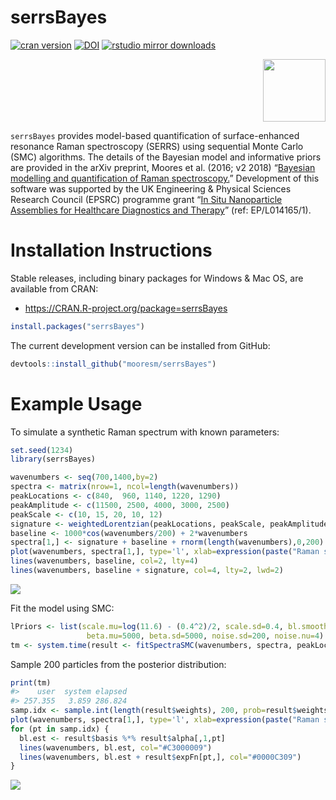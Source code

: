 
# serrsBayes

<!-- README.md is generated from README.Rmd. Please edit that file -->

[![cran
version](https://www.r-pkg.org/badges/version/serrsBayes)](https://cran.r-project.org/package=serrsBayes)
[![DOI](https://zenodo.org/badge/121410558.svg)](https://zenodo.org/badge/latestdoi/121410558)
[![rstudio mirror
downloads](https://cranlogs.r-pkg.org/badges/grand-total/serrsBayes)](https://github.com/r-hub/cranlogs.app)

<img src="inst/image/README-logo.png" width="100px" height="100px" style="display: block; margin: auto 0 auto auto;" />

`serrsBayes` provides model-based quantification of surface-enhanced
resonance Raman spectroscopy (SERRS) using sequential Monte Carlo (SMC)
algorithms. The details of the Bayesian model and informative priors are
provided in the arXiv preprint, Moores et al. (2016; v2 2018) “[Bayesian
modelling and quantification of Raman
spectroscopy.](https://arxiv.org/abs/1604.07299)” Development of this
software was supported by the UK Engineering & Physical Sciences
Research Council (EPSRC) programme grant “[In Situ Nanoparticle
Assemblies for Healthcare Diagnostics and
Therapy](https://gtr.ukri.org/projects?ref=EP%2FL014165%2F1)” (ref:
EP/L014165/1).

# Installation Instructions

Stable releases, including binary packages for Windows & Mac OS, are
available from CRAN:

-   <https://CRAN.R-project.org/package=serrsBayes>

``` r
install.packages("serrsBayes")
```

The current development version can be installed from GitHub:

``` r
devtools::install_github("mooresm/serrsBayes")
```

# Example Usage

To simulate a synthetic Raman spectrum with known parameters:

``` r
set.seed(1234)
library(serrsBayes)

wavenumbers <- seq(700,1400,by=2)
spectra <- matrix(nrow=1, ncol=length(wavenumbers))
peakLocations <- c(840,  960, 1140, 1220, 1290)
peakAmplitude <- c(11500, 2500, 4000, 3000, 2500)
peakScale <- c(10, 15, 20, 10, 12)
signature <- weightedLorentzian(peakLocations, peakScale, peakAmplitude, wavenumbers)
baseline <- 1000*cos(wavenumbers/200) + 2*wavenumbers
spectra[1,] <- signature + baseline + rnorm(length(wavenumbers),0,200)
plot(wavenumbers, spectra[1,], type='l', xlab=expression(paste("Raman shift (cm"^{-1}, ")")), ylab="Intensity (a.u.)")
lines(wavenumbers, baseline, col=2, lty=4)
lines(wavenumbers, baseline + signature, col=4, lty=2, lwd=2)
```

![](inst/image/README-example-1.png)<!-- -->

Fit the model using SMC:

``` r
lPriors <- list(scale.mu=log(11.6) - (0.4^2)/2, scale.sd=0.4, bl.smooth=10^11, bl.knots=50,
                 beta.mu=5000, beta.sd=5000, noise.sd=200, noise.nu=4)
tm <- system.time(result <- fitSpectraSMC(wavenumbers, spectra, peakLocations, lPriors))
```

Sample 200 particles from the posterior distribution:

``` r
print(tm)
#>    user  system elapsed 
#> 257.355   3.859 286.824
samp.idx <- sample.int(length(result$weights), 200, prob=result$weights)
plot(wavenumbers, spectra[1,], type='l', xlab=expression(paste("Raman shift (cm"^{-1}, ")")), ylab="Intensity (a.u.)")
for (pt in samp.idx) {
  bl.est <- result$basis %*% result$alpha[,1,pt]
  lines(wavenumbers, bl.est, col="#C3000009")
  lines(wavenumbers, bl.est + result$expFn[pt,], col="#0000C309")
}
```

![](inst/image/README-plotting-1.png)<!-- -->
